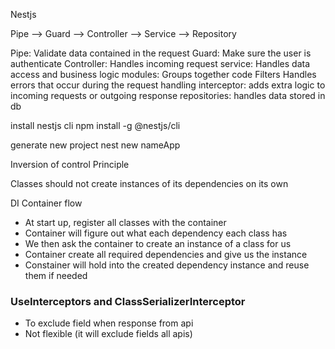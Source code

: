 Nestjs

Pipe --> Guard --> Controller --> Service --> Repository

Pipe: Validate data contained in the request
Guard: Make sure the user is authenticate
Controller: Handles incoming request
service: Handles data access and business logic
modules: Groups together code
Filters Handles errors that occur during the request handling
interceptor: adds extra logic to incoming requests or outgoing response
repositories: handles data stored in db

install nestjs cli
npm install -g @nestjs/cli

generate new project
nest new nameApp

Inversion of control Principle

Classes should not create instances of its dependencies on its own

DI Container flow

-   At start up, register all classes with the container
-   Container will figure out what each dependency each class has
-   We then ask the container to create an instance of a class for us
-   Container create all required dependencies and give us the instance
-   Constainer will hold into the created dependency instance and reuse them if needed

### UseInterceptors and ClassSerializerInterceptor
- To exclude field when response from api
- Not flexible (it will exclude fields all apis)
